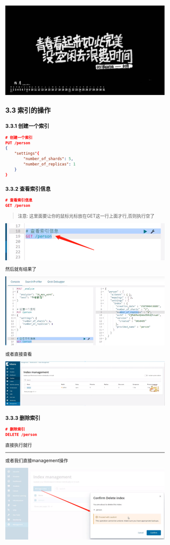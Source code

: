 ![1598361220634](08_ES%E7%9A%84%E7%B4%A2%E5%BC%95%E6%93%8D%E4%BD%9C.assets/1598361220634.png)

## 3.3 索引的操作

### 3.3.1 创建一个索引

```json
# 创建一个索引
PUT /person
{
    "settings"{
    	"number_of_shards": 5,
    	"number_of_replicas": 1
	}
}
```

### 3.3.2 查看索引信息

```json
# 查看索引信息
GET /person
```

> 注意: 这里面要让你的鼠标光标放在GET这一行上面才行,否则执行空了

![1598425126753](08_ES%E7%9A%84%E7%B4%A2%E5%BC%95%E6%93%8D%E4%BD%9C.assets/1598425126753.png)

然后就有结果了

![1598425158833](08_ES%E7%9A%84%E7%B4%A2%E5%BC%95%E6%93%8D%E4%BD%9C.assets/1598425158833.png)

或者直接查看

![1598425056927](08_ES%E7%9A%84%E7%B4%A2%E5%BC%95%E6%93%8D%E4%BD%9C.assets/1598425056927.png)

### 3.3.3 删除索引

```json
# 删除索引
DELETE /person
```

直接执行就行

---

或者我们直接management操作

![1598425211137](08_ES%E7%9A%84%E7%B4%A2%E5%BC%95%E6%93%8D%E4%BD%9C.assets/1598425211137.png)